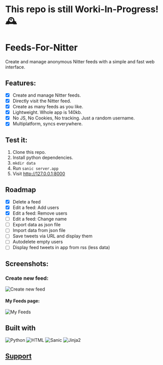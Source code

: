 # This repo is still Worki-In-Progress! 🕰️

# Feeds-For-Nitter
Create and manage anonymous Nitter feeds with a simple and fast web interface.

## Features:
- [x] Create and manage Nitter feeds.
- [x] Directly visit the Nitter feed.
- [x] Create as many feeds as you like.
- [x] Lightweight. Whole app is 140kb.
- [x] No JS, No Cookies, No tracking. Just a random username.
- [x] Multiplatform, syncs everywhere.

## Test it:

1. Clone this repo.
2. Install python dependencies.
3. `mkdir data`
3. Run `sanic server.app`
4. Visit http://127.0.0.1:8000

## Roadmap

- [x] Delete a feed
- [x] Edit a feed: Add users
- [x] Edit a feed: Remove users
- [ ] Edit a feed: Change name
- [ ] Export data as json file
- [ ] Import data from json file
- [ ] Save tweets via URL and display them
- [ ] Autodelete empty users
- [ ] Display feed tweets in app from rss (less data)

## Screenshots:

### Create new feed:
![Create new feed](https://i.imgur.com/aWziQfG.png)

#### My Feeds page:
![My Feeds](https://i.imgur.com/MrzVpyt.png)


## Built with

![Python](https://img.shields.io/badge/Python-3776AB?style=for-the-badge&logo=python&logoColor=white)
![HTML](https://img.shields.io/badge/HTML-239120?style=for-the-badge&logo=html5&logoColor=white)
![Sanic](https://img.shields.io/badge/-SANIC-ff69b4?style=for-the-badge)
![Jinja2](https://img.shields.io/badge/-Jinja2-B41717?style=for-the-badge&logo=jinja)


## [Support](https://github.com/pluja/pluja/blob/main/SUPPORT.md)
